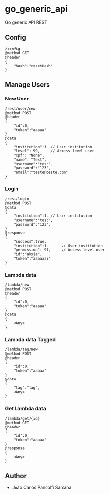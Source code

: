 # go_generic_api
Go generic API REST

## Config
```
/config
@method GET
@header
{
    "hash":"resetHash"
}
```

## Manage Users

### New User
```
/rest/user/new
@method POST
@header
{
    "id":0,
    "token":"aaaaa"
}
@data
{
    "institution":1, // User institution
    "level": 99,     // Access level user
    "cpf": "None",   
    "name": "Test",  
    "username":"test",
    "password":"123",
    "email":"teste@teste.com"
}
```

### Login
```
/rest/login
@method POST
@data
{
    "institution":1, // User institution
    "username":"test",
    "password":"123",
}
@response
{
    "success":true,
    "institution":1,      // User institution
    "permission": 99,     // Access level user
    "id":"aksja",
    "token":"aaaaaaa"
}
```

### Lambda data
```
/lambda/new
@method POST
@header
{
    "id":0,
    "token":"aaaaa"
}
@data
{
    <Any>
}
```

### Lambda data Tagged
```
/lambda/tag/new
@method POST
@header
{
    "id":0,
    "token":"aaaaa"
}
@data
{
    "tag":"tag",
    <Any>
}
```

### Get Lambda data
```
/lambda/get/{id}
@method GET
@header
{
    "id":0,
    "token":"aaaaa"
}
@response
{
    <Any>
}
```

## Author
* João Carlos Pandolfi Santana